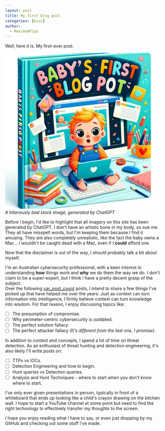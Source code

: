 ```yaml
---
layout: post
title: My first blog post
categories: [misc]
author:
  - MaximumPigs
---
```


Well, here it is. My first-ever post.

![Baby's First Blog Post](/assets/images/babys_first_blog_post.webp "draw me a children's book cover about a baby's first blog post")  
*A hilariously bad stock image, generated by ChatGPT*

Before I begin, I'd like to highlight that all imagery on this site has been generated by ChatGPT. I don't have an artistic bone in my body, so sue me.  
They all have misspelt words, but I'm keeping them because I find it amusing. They are also completely unrealistic, like the fact the baby owns a Mac... I wouldn't be caught dead with a Mac, even if I **could** afford one.

Now that the disclaimer is out of the way, I should probably talk a bit about myself.

I'm an Australian cybersecurity professional, with a keen interest in understanding **how** things work and **why** we do them the way we do. I don't claim to be a super-expert, but I think I have a pretty decent grasp of the subject.  
Over the following [var_post_count](# "err: undefined variable") posts, I intend to share a few things I've picked up that have helped me over the years. Just as context can turn information into intelligence, I firmly believe context can turn knowledge into wisdom. For that reason, I enjoy discussing topics like:

- [ ] The presumption of compromise.
- [ ] Why perimeter-centric cybersecurity is outdated.
- [ ] The perfect solution fallacy.
- [ ] The perfect attacker fallacy *(It's different from the last one, I promise).*

In addition to context and concepts, I spend a lot of time on threat detection. As an enthusiast of threat hunting and detection engineering, it's also likely I'll write posts on:

- [ ] TTPs vs IOCs.
- [ ] Detection Engineering and how to begin.
- [ ] Hunt queries vs Detection queries.
- [ ] Analysis and Hunt Techniques - where to start when you don't know where to start.

I've only ever given presentations in person, typically in front of a whiteboard that ends up looking like a child's crayon drawing on the kitchen wall. I hope to start a YouTube channel at some point but need to find the right technology to effectively transfer my thoughts to the screen.

I hope you enjoy reading what I have to say, or even just dropping by my GitHub and checking out some stuff I've made.